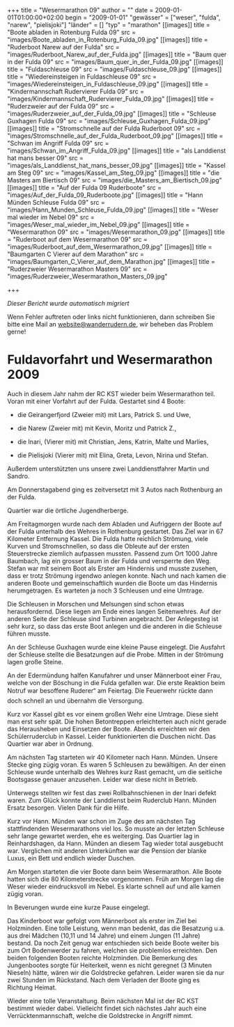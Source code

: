 +++
title = "Wesermarathon 09"
author = ""
date = 2009-01-01T01:00:00+02:00
begin = "2009-01-01"
"gewässer" = ["weser", "fulda", "narew", "pielisjoki"]
"länder" = []
"typ" = "marathon"
[[images]]
title = "Boote abladen in Rotenburg Fulda 09"
src = "images/Boote_abladen_in_Rotenburg_Fulda_09.jpg"
[[images]]
title = "Ruderboot Narew auf der Fulda"
src = "images/Ruderboot_Narew_auf_der_Fulda.jpg"
[[images]]
title = "Baum quer in der Fulda 09"
src = "images/Baum_quer_in_der_Fulda_09.jpg"
[[images]]
title = "Fuldaschleuse 09"
src = "images/Fuldaschleuse_09.jpg"
[[images]]
title = "Wiedereinsteigen in Fuldaschleuse 09"
src = "images/Wiedereinsteigen_in_Fuldaschleuse_09.jpg"
[[images]]
title = "Kindermannschaft Rudervierer Fulda 09"
src = "images/Kindermannschaft_Rudervierer_Fulda_09.jpg"
[[images]]
title = "Ruderzweier auf der Fulda 09"
src = "images/Ruderzweier_auf_der_Fulda_09.jpg"
[[images]]
title = "Schleuse Guxhagen Fulda 09"
src = "images/Schleuse_Guxhagen_Fulda_09.jpg"
[[images]]
title = "Stromschnelle auf der Fulda Ruderboot 09"
src = "images/Stromschnelle_auf_der_Fulda_Ruderboot_09.jpg"
[[images]]
title = "Schwan im Angriff Fulda 09"
src = "images/Schwan_im_Angriff_Fulda_09.jpg"
[[images]]
title = "als Landdienst hat mans besser 09"
src = "images/als_Landdienst_hat_mans_besser_09.jpg"
[[images]]
title = "Kassel am Steg 09"
src = "images/Kassel_am_Steg_09.jpg"
[[images]]
title = "die Masters am Biertisch 09"
src = "images/die_Masters_am_Biertisch_09.jpg"
[[images]]
title = "Auf der Fulda 09 Ruderboote"
src = "images/Auf_der_Fulda_09_Ruderboote.jpg"
[[images]]
title = "Hann Münden Schleuse Fulda 09"
src = "images/Hann_Munden_Schleuse_Fulda_09.jpg"
[[images]]
title = "Weser mal wieder im Nebel 09"
src = "images/Weser_mal_wieder_im_Nebel_09.jpg"
[[images]]
title = "Wesermarathon 09"
src = "images/Wesermarathon_09.jpg"
[[images]]
title = "Ruderboot auf dem Wesermarathon 09"
src = "images/Ruderboot_auf_dem_Wesermarathon_09.jpg"
[[images]]
title = "Baumgarten C Vierer auf dem Marathon"
src = "images/Baumgarten_C_Vierer_auf_dem_Marathon.jpg"
[[images]]
title = "Ruderzweier Wesermarathon Masters 09"
src = "images/Ruderzweier_Wesermarathon_Masters_09.jpg"

+++


*Dieser Bericht wurde automatisch migriert*

Wenn Fehler auftreten oder links nicht funktionieren, dann schreiben Sie bitte eine Mail an website@wanderrudern.de, wir beheben das Problem gerne!



# Fuldavorfahrt und Wesermarathon 2009


Auch in diesem Jahr nahm der RC KST wieder beim Wesermarathon teil. Voran mit einer Vorfahrt auf der Fulda. Gestartet sind 4 Boote:

- die Geirangerfjord (Zweier mit) mit Lars, Patrick S. und Uwe,

- die Narew (Zweier mit) mit Kevin, Moritz und Patrick Z.,

- die Inari, (Vierer mit) mit Christian, Jens, Katrin, Malte und Marlies,

- die Pielisjoki (Vierer mit) mit Elina, Greta, Levon, Nirina und Stefan.

Außerdem unterstützten uns unsere zwei Landdienstfahrer Martin und Sandro.

Am Donnerstagabend ging es zeitversetzt mit 3 Autos nach Rothenburg an der Fulda.

Quartier war die örtliche Jugendherberge.

Am Freitagmorgen wurde nach dem Abladen und Aufriggern der Boote auf der Fulda unterhalb des Wehres in Rothenburg gestartet. Das Ziel war in 67 Kilometer Entfernung Kassel. Die Fulda hatte reichlich Strömung, viele Kurven und Stromschnellen, so dass die Obleute auf der ersten Steuerstrecke ziemlich aufpassen mussten. Passend zum Ort 1000 Jahre Baumbach, lag ein grosser Baum in der Fulda und versperrte den Weg. Stefan war mit seinem Boot als Erster am Hindernis und musste zusehen, dass er trotz Strömung irgendwo anlegen konnte. Nach und nach kamen die anderen Boote und gemeinschaftlich wurden die Boote um das Hindernis herumgetragen. Es warteten ja noch 3 Schleusen und eine Umtrage.

Die Schleusen in Morschen und Melsungen sind schon etwas herausfordernd. Diese liegen am Ende eines langen Seitenwehres. Auf der anderen Seite der Schleuse sind Turbinen angebracht. Der Anlegesteg ist sehr kurz, so dass das erste Boot anlegen und die anderen in die Schleuse führen musste.

An der Schleuse Guxhagen wurde eine kleine Pause eingelegt. Die Ausfahrt der Schleuse stellte die Besatzungen auf die Probe. Mitten in der Strömung lagen große Steine.

An der Edermündung halfen Kanufahrer und unser Männerboot einer Frau, welche von der Böschung in die Fulda gefallen war. Die erste Reaktion beim Notruf war besoffene Ruderer“ am Feiertag. Die Feuerwehr rückte dann doch schnell an und übernahm die Versorgung.

Kurz vor Kassel gibt es vor einem großen Wehr eine Umtrage. Diese sieht man erst sehr spät. Die hohen Betontreppen erleichterten auch nicht gerade das Herausheben und Einsetzen der Boote. Abends erreichten wir den Schülerruderclub in Kassel. Leider funktionierten die Duschen nicht. Das Quartier war aber in Ordnung.

Am nächsten Tag starteten wir 40 Kilometer nach Hann. Münden. Unsere Stecke ging zügig voran. Es waren 5 Schleusen zu bewältigen. An der einen Schleuse wurde unterhalb des Wehres kurz Rast gemacht, um die seitliche Bootsgasse genauer anzusehen. Leider war diese nicht in Betrieb.

Unterwegs stellten wir fest das zwei Rollbahnschienen in der Inari defekt waren. Zum Glück konnte der Landdienst beim Ruderclub Hann. Münden Ersatz besorgen. Vielen Dank für die Hilfe.

Kurz vor Hann. Münden war schon im Zuge des am nächsten Tag stattfindenden Wesermarathons viel los. So musste an der letzten Schleuse sehr lange gewartet werden, ehe es weiterging. Das Quartier lag in Reinhardshagen, da Hann. Münden an diesem Tag wieder total ausgebucht war. Verglichen mit anderen Unterkünften war die Pension der blanke Luxus, ein Bett und endlich wieder Duschen.

Am Morgen starteten die vier Boote dann beim Wesermarathon. Alle Boote hatten sich die 80 Kilometerstrecke vorgenommen. Früh am Morgen lag die Weser wieder eindrucksvoll im Nebel. Es klarte schnell auf und alle kamen zügig voran.

In Beverungen wurde eine kurze Pause eingelegt.

Das Kinderboot war gefolgt vom Männerboot als erster im Ziel bei Holzminden. Eine tolle Leistung, wenn man bedenkt, das die Besatzung u.a. aus drei Mädchen (10,11 und 14 Jahre) und einem Jungen (11 Jahre) bestand. Da noch Zeit genug war entschieden sich beide Boote weiter bis zum Ort Bodenwerder zu fahren, welchen sie problemlos erreichten. Den beiden folgenden Booten reichte Holzminden. Die Bemerkung des Jungenbootes sorgte für Heiterkeit, wenn es nicht geregnet (3 Minuten Nieseln) hätte, wären wir die Goldstrecke gefahren. Leider waren sie da nur zwei Stunden im Rückstand. Nach dem Verladen der Boote ging es Richtung Heimat.

Wieder eine tolle Veranstaltung. Beim nächsten Mal ist der RC KST bestimmt wieder dabei. Vielleicht findet sich nächstes Jahr auch eine Verrücktenmannschaft, welche die Goldstrecke in Angriff nimmt.